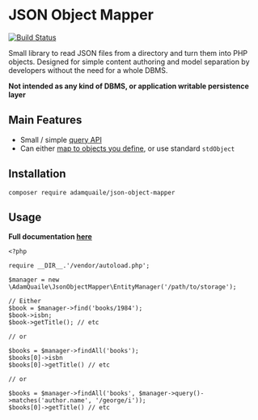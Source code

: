 # JSON Object Mapper

[![Build Status](https://travis-ci.org/adamquaile/json-object-mapper.png?branch=master)](https://travis-ci.org/adamquaile/json-object-mapper)

Small library to read JSON files from a directory and turn them into PHP objects. Designed for simple content authoring and model separation by developers without the need for a whole DBMS.

**Not intended as any kind of DBMS, or application writable persistence layer**


## Main Features

 - Small / simple [query API](docs/02-Querying.md)
 - Can either [map to objects you define](docs/03-Custom_Mappings.md), or use standard `stdObject`

## Installation

    composer require adamquaile/json-object-mapper


## Usage

**Full documentation [here](docs)**

    <?php

    require __DIR__.'/vendor/autoload.php';

    $manager = new \AdamQuaile\JsonObjectMapper\EntityManager('/path/to/storage');

    // Either
    $book = $manager->find('books/1984');
    $book->isbn;
    $book->getTitle(); // etc

    // or

    $books = $manager->findAll('books');
    $books[0]->isbn
    $books[0]->getTitle() // etc

    // or

    $books = $manager->findAll('books', $manager->query()->matches('author.name', '/george/i'));
    $books[0]->getTitle() // etc

